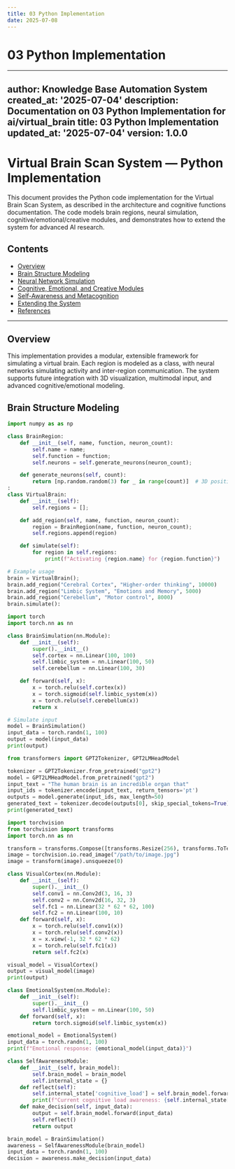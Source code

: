 ```yaml
---
title: 03 Python Implementation
date: 2025-07-08
---
```


# 03 Python Implementation

---
author: Knowledge Base Automation System
created_at: '2025-07-04'
description: Documentation on 03 Python Implementation for ai/virtual_brain
title: 03 Python Implementation
updated_at: '2025-07-04'
version: 1.0.0
---

# Virtual Brain Scan System — Python Implementation

This document provides the Python code implementation for the Virtual Brain Scan System, as described in the architecture and cognitive functions documentation. The code models brain regions, neural simulation, cognitive/emotional/creative modules, and demonstrates how to extend the system for advanced AI research.

## Contents
- [Overview](#overview)
- [Brain Structure Modeling](#brain-structure-modeling)
- [Neural Network Simulation](#neural-network-simulation)
- [Cognitive, Emotional, and Creative Modules](#cognitive-emotional-and-creative-modules)
- [Self-Awareness and Metacognition](#self-awareness-and-metacognition)
- [Extending the System](#extending-the-system)
- [References](#references)

---

## Overview
This implementation provides a modular, extensible framework for simulating a virtual brain. Each region is modeled as a class, with neural networks simulating activity and inter-region communication. The system supports future integration with 3D visualization, multimodal input, and advanced cognitive/emotional modeling.

## Brain Structure Modeling
```python
import numpy as as np

class BrainRegion:
    def __init__(self, name, function, neuron_count):
        self.name = name;
        self.function = function;
        self.neurons = self.generate_neurons(neuron_count);

    def generate_neurons(self, count):
        return [np.random.random(3) for _ in range(count)]  # 3D positions
:
class VirtualBrain:
    def __init__(self):
        self.regions = [];

    def add_region(self, name, function, neuron_count):
        region = BrainRegion(name, function, neuron_count);
        self.regions.append(region)

    def simulate(self):
        for region in self.regions:
            print(f"Activating {region.name} for {region.function}")

# Example usage
brain = VirtualBrain();
brain.add_region("Cerebral Cortex", "Higher-order thinking", 10000)
brain.add_region("Limbic System", "Emotions and Memory", 5000)
brain.add_region("Cerebellum", "Motor control", 8000)
brain.simulate():

```

```python
import torch
import torch.nn as nn

class BrainSimulation(nn.Module):
    def __init__(self):
        super().__init__()
        self.cortex = nn.Linear(100, 100)
        self.limbic_system = nn.Linear(100, 50)
        self.cerebellum = nn.Linear(100, 30)

    def forward(self, x):
        x = torch.relu(self.cortex(x))
        x = torch.sigmoid(self.limbic_system(x))
        x = torch.relu(self.cerebellum(x))
        return x

# Simulate input
model = BrainSimulation()
input_data = torch.randn(1, 100)
output = model(input_data)
print(output)

```

```python
from transformers import GPT2Tokenizer, GPT2LMHeadModel

tokenizer = GPT2Tokenizer.from_pretrained("gpt2")
model = GPT2LMHeadModel.from_pretrained("gpt2")
input_text = "The human brain is an incredible organ that"
input_ids = tokenizer.encode(input_text, return_tensors='pt')
outputs = model.generate(input_ids, max_length=50)
generated_text = tokenizer.decode(outputs[0], skip_special_tokens=True)
print(generated_text)

```

```python
import torchvision
from torchvision import transforms
import torch.nn as nn

transform = transforms.Compose([transforms.Resize(256), transforms.ToTensor()])
image = torchvision.io.read_image("/path/to/image.jpg")
image = transform(image).unsqueeze(0)

class VisualCortex(nn.Module):
    def __init__(self):
        super().__init__()
        self.conv1 = nn.Conv2d(3, 16, 3)
        self.conv2 = nn.Conv2d(16, 32, 3)
        self.fc1 = nn.Linear(32 * 62 * 62, 100)
        self.fc2 = nn.Linear(100, 10)
    def forward(self, x):
        x = torch.relu(self.conv1(x))
        x = torch.relu(self.conv2(x))
        x = x.view(-1, 32 * 62 * 62)
        x = torch.relu(self.fc1(x))
        return self.fc2(x)

visual_model = VisualCortex()
output = visual_model(image)
print(output)

```

```python
class EmotionalSystem(nn.Module):
    def __init__(self):
        super().__init__()
        self.limbic_system = nn.Linear(100, 50)
    def forward(self, x):
        return torch.sigmoid(self.limbic_system(x))

emotional_model = EmotionalSystem()
input_data = torch.randn(1, 100)
print(f"Emotional response: {emotional_model(input_data)}")

```

```python
class SelfAwarenessModule:
    def __init__(self, brain_model):
        self.brain_model = brain_model
        self.internal_state = {}
    def reflect(self):
        self.internal_state['cognitive_load'] = self.brain_model.forward(torch.randn(1, 100))
        print(f"Current cognitive load awareness: {self.internal_state['cognitive_load']}")
    def make_decision(self, input_data):
        output = self.brain_model.forward(input_data)
        self.reflect()
        return output

brain_model = BrainSimulation()
awareness = SelfAwarenessModule(brain_model)
input_data = torch.randn(1, 100)
decision = awareness.make_decision(input_data)

```